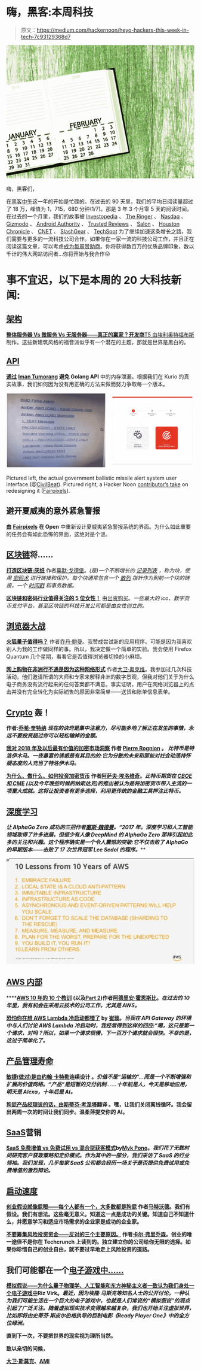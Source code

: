 # 嗨，黑客:本周科技

> 原文：<https://medium.com/hackernoon/heyo-hackers-this-week-in-tech-7c93129368d7>

![](img/971a62471cd069ffc3feea42a29dde40.png)

嗨，黑客们，

在[黑客中午](http://hackernoon.)这一年的开始是忙碌的。在过去的 90 天里，我们的平均日阅读量超过了 18 万，峰值为 1，715，680 分钟(1/7)。那是 3 年 3 个月零 5 天的阅读时间。在过去的一个月里，我们的故事被 [Investopedia](https://www.investopedia.com/news/why-ripple-may-still-end-coinbase/) 、 [The Ringer](https://www.theringer.com/tech/2017/12/28/16825892/crypto-castle-december-2017-profile) 、 [Nasdaq](http://www.nasdaq.com/article/4-innovative-use-cases-for-blockchain-cm901636) 、 [Gizmodo](https://gizmodo.com/reddit-email-vulnerability-leads-to-thousands-of-dollar-1821808073) 、 [Android Authority](https://www.androidauthority.com/lastpass-authenticator-security-825988/) 、 [Trusted Reviews](http://m) 、 [Salon](https://www.salon.com/2018/01/07/the-world-of-cryptocollectibles-like-cryptokitties-looks-like-the-internets-early-days/) 、 [Houston Chronicle](http://www.houstonchronicle.com/techburger/article/Here-s-the-beef-1-2-18-12466846.php) 、 [CNET](https://www.cnet.com/news/otto-smart-lock-company-suspend-operations-employees/) 、 [SlashGear](https://www.slashgear.com/lastpass-authenticator-android-app-is-easy-to-break-into-28513035/) 、 [TechSpot](https://www.techspot.com/news/72743-weekend-tech-reading-what-happened-vista-cisco-detect-malware-encrypted.html) 为了继续加速这条增长之路，我们需要与更多的一流科技公司合作。如果你在一家一流的科技公司工作，并且正在阅读这篇文章，可以考虑[成为每周赞助商](https://weeklysponsor.paperform.co/)。你将获得数百万的优质品牌印象，数以千计的伟大网站访问者…你将开始与我合作😜

# 事不宜迟，以下是本周的 20 大科技新闻:

## [架构](https://hackernoon.com/tagged/architecture)

[**整体服务器 Vs 微服务 Vs 无服务器——真正的赢家？开发商**T5 由](https://hackernoon.com/monolith-vs-microservice-vs-serverless-the-real-winner-the-developer-8aae6042fb48)[埃利奥特福布斯](https://medium.com/u/eb71d34fbe09?source=post_page-----7c93129368d7--------------------------------)制作。这些新建筑风格的福音派似乎有一个潜在的主题，那就是世界是黑白的。

## [API](https://hackernoon.com/api-stories/home)

[**通过**](https://hackernoon.com/avoiding-memory-leak-in-golang-api-1843ef45fca8) **[Iman Tumorang](https://medium.com/u/ef42567fbbae?source=post_page-----7c93129368d7--------------------------------) 避免 Golang API** 中的内存泄漏。根据我们在 Kurio 的真实故事，我们如何因为没有用正确的方法来做而努力争取每一个版本。

![](img/7131e38df0e83390b8a5fe4e7e5d8a6a.png)

Pictured left, the actual government ballistic missile alert system user interface.(@[CivilBeat](https://twitter.com/CivilBeat/status/953127542050795520?ref_src=twsrc%5Etfw)). Pictured right, a Hacker Noon [contributor’s take](https://hackernoon.com/redesigning-hawaiis-emergy-alert-interface-in-the-open-91c6318a7045) on redesigning it ([Fairpixels](https://medium.com/u/4215676b2666?source=post_page-----7c93129368d7--------------------------------)).

## 避开夏威夷的意外紧急警报

[**由**](https://hackernoon.com/redesigning-hawaiis-emergy-alert-interface-in-the-open-91c6318a7045) **[Fairpixels](https://medium.com/u/4215676b2666?source=post_page-----7c93129368d7--------------------------------) 在 Open** 中重新设计夏威夷紧急警报系统的界面。为什么如此重要的任务会有如此恐怖的界面，这绝对是个谜。

## [区块链](https://hackernoon.com/blockchain/home)将……

[**打造区块链:灰纸**](/@omergoldberg/building-a-blockchain-the-grey-paper-5be456018040) 作者[奥默·戈德堡](https://medium.com/u/49b16006351c?source=post_page-----7c93129368d7--------------------------------)。*(是)一个不断增长的* [*记录列表*](https://en.wikipedia.org/wiki/Record_(computer_science)) *，称为块，使用* [*密码术*](https://en.wikipedia.org/wiki/Cryptography) *进行链接和保护。每个块通常包含一个* [*散列*](https://en.wikipedia.org/wiki/Cryptographic_hash_function) *指针作为到前一个块的链接，一个* [*时间戳*](https://en.wikipedia.org/wiki/Trusted_timestamping) *和事务数据。*

[**区块链和密码行业值得关注的 5 位女性！**](https://hackernoon.com/5-notable-women-in-the-blockchain-and-crypto-industry-6dd5981c0e7d) 由[出资购买](https://medium.com/u/8e38a3ae68f4?source=post_page-----7c93129368d7--------------------------------)。*一些最大的 ico、数字货币支付平台，甚至区块链的科技开发公司都是由女性创立的。*

## [浏览器大战](https://hackernoon.com/tagged/browsers)

[**火狐量子值得吗？**](https://hackernoon.com/firefox-ffe71d0e16c3) 作者[乔丹·鲍曼](https://medium.com/u/4df1a9a93466?source=post_page-----7c93129368d7--------------------------------)。我赞成尝试新的应用程序。可能是因为我喜欢别人为我的工作做同样的事。所以，我决定做一个简单的实验。我会使用 Firefox Quantum 几个星期，看看它是否值得浏览器切换的小麻烦。

[**网上购物在非洲行不通是因为这种网络形式**](https://hackernoon.com/online-shopping-in-africa-doesnt-work-because-of-this-web-form-e4974a8d165a) 作者[大卫·奥克维](https://medium.com/u/c0cc0c671b4c?source=post_page-----7c93129368d7--------------------------------)。我参加过几次科技活动，他们邀请所谓的大师和专家来解释非洲的数字景观，但我对他们关于为什么电子商务没有流行起来的任何答案都不满意。事实证明，用户在网络浏览器上的点击并没有完全转化为实际销售的原因非常简单——送货和账单信息表单。

## [Crypto](https://hackernoon.com/tagged/cryptocurrency) 轰！

[](https://hackernoon.com/crypto-high-flyers-65c51e24398e)****作者:[乔希·奎特纳](https://medium.com/u/e79b000993b7?source=post_page-----7c93129368d7--------------------------------) *现在的诀窍是集中注意力，尽可能多地了解正在发生的事情，永远不要投资超过你可以轻松输掉的金额。*****

****[**我对 2018 年及以后最有价值的加密市场洞察**](https://hackernoon.com/my-most-valuable-crypto-market-insights-for-2018-and-beyond-5c0a454fb278) 作者 [Pierre Rognion](https://medium.com/u/100bbba7af33?source=post_page-----7c93129368d7--------------------------------) 。 ***比特币是特洛伊木马。一夜暴富的诱惑是有其目的的:它为分散的未来和那些对社会动荡持怀疑态度的人充当了特洛伊木马。*******

****[**为什么、做什么、如何投资加密货币**](https://hackernoon.com/cryptocurrencies-be4b3e326387) 作者[阿萨夫·埃洛维奇](https://medium.com/u/bf912a8da233?source=post_page-----7c93129368d7--------------------------------)。*比特币期货在* [*CBOE 和 CME*](https://www.bloomberg.com/news/articles/2017-11-29/nasdaq-is-said-to-plan-bitcoin-futures-joining-biggest-rivals) *(以及今年晚些时候的纳斯达克)的推出被认为是将加密货币带入主流的一项重大成就。这将让投资者有更多选择，利用更传统的金融工具押注比特币。*****

## ****[深度学习](https://hackernoon.com/tagged/deep-learning)****

******让 AlphaGo Zero 成功的三招**作者[塞斯·魏德曼](https://medium.com/u/3e4c62db5817?source=post_page-----7c93129368d7--------------------------------)。*“2017 年，深度学习和人工智能领域取得了许多进展，但很少有人像 DeepMind 的 AlphaGo Zero 那样引起如此多的关注和兴趣。这个程序确实是一个令人震惊的突破:它不仅击败了 AlphaGo 的早期版本——击败了 17 次世界冠军 Lee Sedol 的程序。*****

****![](img/0cf7ed906140a21bb1fd48cb23cb6f81.png)****

## ****[AWS 内部](https://hackernoon.com/tagged/aws)****

****[**AWS 10 年的 10 个教训**](https://hackernoon.com/10-lessons-from-10-years-of-aws-part-1-258b56703fcf) **(以及**[**Part 2**](https://hackernoon.com/10-lessons-from-10-years-of-aws-part-2-5dd92b533870)**)**作者[阿德里安·霍恩斯比](https://medium.com/u/a8fba86a184d?source=post_page-----7c93129368d7--------------------------------)。*在过去的 10 年里，我有机会在采用云技术的公司工作，尤其是 AWS。*****

****[**恐怕你在想 AWS Lambda 冷启动都错了**](https://hackernoon.com/im-afraid-you-re-thinking-about-aws-lambda-cold-starts-all-wrong-7d907f278a4f) by [崔琰](https://medium.com/u/d00f1e6b06a2?source=post_page-----7c93129368d7--------------------------------)。*当我在 API Gateway 的环境中与人们讨论 AWS Lambda 冷启动时，我经常得到这样的回应:“嗯，这只是第一个请求，对吗？所以，如果一个请求很慢，下一百万个请求就会很快。不幸的是，这过于简单化了。*****

## ****[产品管理寿命](https://hackernoon.com/product-management-life/home)****

****[**敏捷(做对)是由**](https://hackernoon.com/agile-done-right-is-continuous-design-f85e24733654)**[约翰·卡特勒](https://medium.com/u/4c3f4fe11e6b?source=post_page-----7c93129368d7--------------------------------)连续设计** 。*价值不是“运输的”…而是一个不断增强和扩展的价值网络。“产品”是短暂的交付机制……十年前是人，今天是移动应用，明天是 Alexa，十年后是 AI。*****

****[**狗屁产品经理说的话，由**](https://hackernoon.com/shit-product-managers-say-translated-1628d08aa7dd)**[斯蒂芬·考涅塔](https://medium.com/u/829d5c865a60?source=post_page-----7c93129368d7--------------------------------)翻译** 。嘿，让我们关闭离线循环。我会留出两周一次的时间让我们同步。温柔萍提交你的 AI。****

## ****[SaaS](https://hackernoon.com/tagged/saas)营销****

****[**SaaS 免费增值 vs 免费试用 vs 混合型获客模式**](https://hackernoon.com/freemium-vs-free-trial-vs-hybrid-customer-acquisition-model-b8cd3287f9f0)**by[Myk Pono](https://medium.com/u/deeb5accef0a?source=post_page-----7c93129368d7--------------------------------)。*我们花了无数时间研究客户获取策略和定价模式。作为其中的一部分，我们采访了 SaaS 的行业领袖。我们发现，几乎每家 SaaS 公司都会经历一场关于是否提供免费试用或免费增值的激烈辩论。*******

## ******[启动速度](https://hackernoon.com/tagged/startup)******

******[**创业假设就像屁眼——每个人都有一个，大多数都是狗屁**](https://hackernoon.com/startup-assumptions-are-like-assholes-everyone-has-one-and-most-are-full-of-shit-de189391aa0d) 作者[马特沃德](https://medium.com/u/de3bd78f4455?source=post_page-----7c93129368d7--------------------------------)。我们有假设。我们有想法。这些毫无意义。知道这一点是成功的关键。知道自己不知道什么，并愿意学习和适应市场需求的企业家是成功的企业家。******

****[**不要筹集风险投资资金——反对的三个主要原因。**](https://hackernoon.com/do-not-raise-vc-funding-3-reasons-against-it-7c5f6d4efbec) 作者[卡尔·弗里乔森](https://medium.com/u/c0fa8e8b3ccd?source=post_page-----7c93129368d7--------------------------------)。创业的唯一途径不是你在 Techcrunch 上读到的。独立建立你的公司给你无限的选择。如果你珍惜自己的创业自由，就不要过早地走上风险投资的道路。****

## ****我们可能都在一个[电子游戏中……](https://hackernoon.com/tagged/gaming)****

****[**模拟假说——为什么量子物理学、人工智能和东方神秘主义者一致认为我们身处一个电子游戏中**](https://hackernoon.com/the-great-simulation-why-quantum-physics-artificial-intelligence-and-eastern-mystics-all-agree-b6c185213a18)**Riz Virk。*最近，因为埃隆·马斯克等知名人士的公开讨论，一种认为我们可能生活在一个巨大的电子游戏中，也就是人们常说的“模拟假说”的观点引起了广泛关注。随着虚拟现实技术变得越来越复杂，我们也开始关注虚拟世界，比如即将由史蒂芬·斯皮尔伯格执导的巨制电影《Ready Player One》中的全方位绿洲。*******

******直到下一次，不要把世界的现实视为理所当然。******

******致以亲切的问候，******

******[大卫·斯莫克](http://www.davidsmooke.net/)、[AMI](http://twitter.com/ami)******